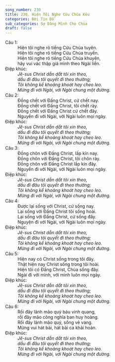 ```yaml
---
song_number: 230
title: 230. Hiện Tôi Nghe Cứu Chúa Kêu
categories: Đời Tín Đồ
sub_categories: Sự Dâng Mình Cho Chúa
draft: false
---
```

<dl><dt>Câu 1:</dt><dd data-verse="1">Hiện tôi nghe rõ tiếng Cứu Chúa tuyên. <br/>Hiện tôi nghe rõ tiếng Cứu Chúa truyền. <br/>Hiện tôi nghe rõ tiếng Cứu Chúa khuyên, <br/>hãy vui vác thập giá mình theo Ngài liền. </dd><dt>Điệp khúc:</dt><dd data-chorus="1"><em>Jê-sus Christ dẫn dắt tôi xin theo, <br/>dầu đi đâu tôi quyết đi theo thường; <br/>Tôi không kể khoảng khoát hay cheo leo. <br/>Mừng đi với Ngài, với Ngài chung một đường. </em></dd><dt>Câu 2:</dt><dd data-verse="2">Đồng chết với Đấng Christ, cứ chết nay. <br/>Đồng chết với Đấng Christ, tôi chết rày. <br/>Đồng chết với Đấng Christ cứ chết đây. <br/>Nguyền đi với Ngài, với Ngài luôn mọi ngày. </dd><dt>Điệp khúc:</dt><dd data-chorus="1"><em>Jê-sus Christ dẫn dắt tôi xin theo, <br/>dầu đi đâu tôi quyết đi theo thường; <br/>Tôi không kể khoảng khoát hay cheo leo. <br/>Mừng đi với Ngài, với Ngài chung một đường. </em></dd><dt>Câu 3:</dt><dd data-verse="3">Đồng chôn với Đấng Christ, lấp kín nay. <br/>Đồng chôn với Đấng Christ, tôi chôn rày. <br/>Đồng chôn với Đấng Christ lấp kín đây. <br/>Nguyền đi với Ngài, với Ngài luôn mọi ngày. </dd><dt>Điệp khúc:</dt><dd data-chorus="1"><em>Jê-sus Christ dẫn dắt tôi xin theo, <br/>dầu đi đâu tôi quyết đi theo thường; <br/>Tôi không kể khoảng khoát hay cheo leo. <br/>Mừng đi với Ngài, với Ngài chung một đường. </em></dd><dt>Câu 4:</dt><dd data-verse="3">Được lại sống với Christ, cứ sống nay. <br/>Lại sống với Đấng Christ tôi sống hoài. <br/>Lại sống với Đấng Christ, cứ sống đây. <br/>Nguyện đi với Ngài, với Ngài luôn mọi ngày. </dd><dt>Điệp khúc:</dt><dd data-chorus="1"><em>Jê-sus Christ dẫn dắt tôi xin theo, <br/>dầu đi đâu tôi quyết đi theo thường; <br/>Tôi không kể khoảng khoát hay cheo leo. <br/>Mừng đi với Ngài, với Ngài chung một đường. </em></dd><dt>Câu 5:</dt><dd data-verse="3">Hiện nay có Christ sống trong tôi đây. <br/>Thật hiện nay Christ sống trong tôi hoài. <br/>Hiện tôi có Đấng Christ, Chúa sống đây. <br/>Ngài đi với mình, với mình luôn mọi ngày. </dd><dt>Điệp khúc:</dt><dd data-chorus="1"><em>Jê-sus Christ dẫn dắt tôi xin theo, <br/>dầu đi đâu tôi quyết đi theo thường; <br/>Tôi không kể khoảng khoát hay cheo leo. <br/>Mừng đi với Ngài, với Ngài chung một đường. </em></dd><dt>Câu 6:</dt><dd data-verse="3">Rồi đây lãnh mão quý báu vinh quang, <br/>rồi đây mão công nghĩa ban huy hoàng. <br/>Rồi đây lãnh mão quý, sống vẻ vang. <br/>Mừng vui hát bài, hát bài ca khải hoàn. </dd><dt>Điệp khúc:</dt><dd data-chorus="1"><em>Jê-sus Christ dẫn dắt tôi xin theo, <br/>dầu đi đâu tôi quyết đi theo thường; <br/>Tôi không kể khoảng khoát hay cheo leo. <br/>Mừng đi với Ngài, với Ngài chung một đường. </em></dd></dl>